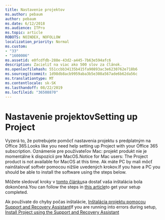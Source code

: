 ```yaml
---
title: Nastavenie projektov
ms.author: pebaum
author: pebaum
ms.date: 6/12/2018
ms.audience: ITPro
ms.topic: article
ROBOTS: NOINDEX, NOFOLLOW
localization_priority: Normal
ms.custom:
- "33"
- "1600006"
ms.assetid: e0fcdfdb-288e-43d2-a445-7b63e594afc6
description: Zacieliť na viac ako 500 slov za článok.
ms.openlocfilehash: 551ccbb34135b415fa90893ac3e6230762e718b6
ms.sourcegitcommit: 1d98db8acb9959aba3b5e308a567ade6b62da56c
ms.translationtype: MT
ms.contentlocale: sk-SK
ms.lasthandoff: 08/22/2019
ms.locfileid: "36508870"
---
```

# <a name="setting-up-project"></a><span data-ttu-id="cf5ee-103">Nastavenie projektov</span><span class="sxs-lookup"><span data-stu-id="cf5ee-103">Setting up Project</span></span>

<span data-ttu-id="cf5ee-104">Vyzerá to, že potrebujete pomôcť nastavenia projektu s predplatným na Office 365.</span><span class="sxs-lookup"><span data-stu-id="cf5ee-104">Looks like you need help setting up Project with your Office 365 subscription.</span></span>
<span data-ttu-id="cf5ee-105">Oznámenie pre používateľov Mac: projekt produkt nie je momentálne k dispozícii pre MacOS.</span><span class="sxs-lookup"><span data-stu-id="cf5ee-105">Notice for Mac users: The Project product is not available for MacOS at this time.</span></span> <span data-ttu-id="cf5ee-106">Ak máte PC by mali môcť nainštalovať softvér pomocou nižšie uvedených krokov.</span><span class="sxs-lookup"><span data-stu-id="cf5ee-106">If you have a PC you should be able to install the software using the steps below.</span></span>
  
<span data-ttu-id="cf5ee-107">Môžete sledovať kroky v [tomto článku](https://support.office.com/article/7059249b-d9fe-4d61-ab96-5c5bf435f281.aspx)sa dostať vaša inštalácia bola dokončená.</span><span class="sxs-lookup"><span data-stu-id="cf5ee-107">You can follow the steps in [this article](https://support.office.com/article/7059249b-d9fe-4d61-ab96-5c5bf435f281.aspx)to get your setup completed.</span></span>
  
<span data-ttu-id="cf5ee-108">Ak používate do chyby počas inštalácie, [Inštalácia projektu pomocou Support and Recovery Assistant](https://aka.ms/SaRA-ProjectSetupScenario)</span><span class="sxs-lookup"><span data-stu-id="cf5ee-108">If you are running into errors during setup, [Install Project using the Support and Recovery Assistant](https://aka.ms/SaRA-ProjectSetupScenario)</span></span>
